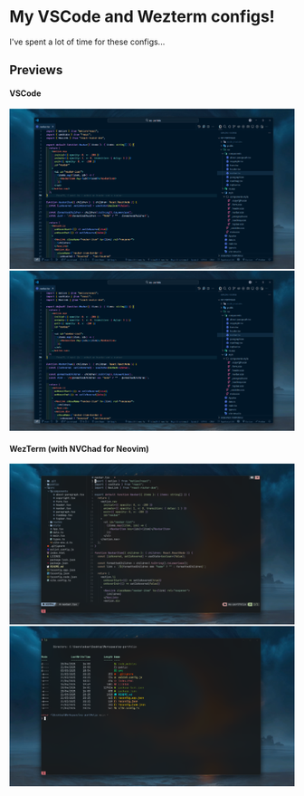 # My VSCode and Wezterm configs!
I've spent a lot of time for these configs...

## Previews
#### VSCode
![vscode preview_one](./previews/1.png "VSCode Preview 1")
![vscode preview_two](./previews/2.png "VSCode Preview 2")
#### WezTerm (with NVChad for Neovim)
![wezterm preview_one](./previews/3.png "Wezterm Preview 1")
![wezterm preview_two](./previews/4.png "Wezterm Preview 2")
